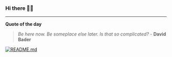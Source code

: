### Hi there 👋🏻


---

**Quote of the day**

> *Be here now. Be someplace else later. Is that so complicated?* - **David Bader** 

[![README.md](https://github.com/marcolovazzano/marcolovazzano/actions/workflows/readme.yml/badge.svg?branch=main)](https://github.com/marcolovazzano/marcolovazzano/actions/workflows/readme.yml)
